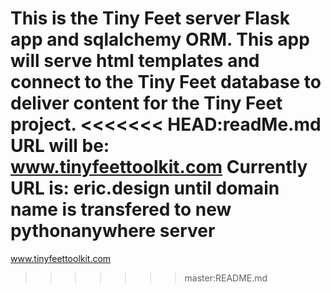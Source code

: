 This is the Tiny Feet server Flask app and sqlalchemy ORM.
This app will serve html templates and connect to the Tiny Feet database
to deliver content for the Tiny Feet project.
<<<<<<< HEAD:readMe.md
URL will be: www.tinyfeettoolkit.com
Currently URL is: eric.design until domain name is transfered to new pythonanywhere server
=======
www.tinyfeettoolkit.com
>>>>>>> master:README.md
